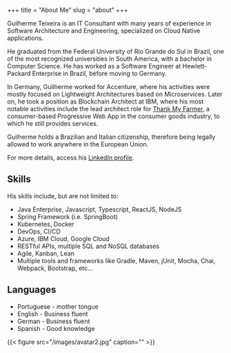 +++
title = "About Me"
slug = "about"
+++

Guilherme Teixeira is an IT Consultant with many years of experience in Software Architecture and Engineering, specialized on Cloud Native applications.

He graduated from the Federal University of Rio Grande do Sul in Brazil, one of the most recognized universities in South America, with a bachelor in Computer Science. He has worked as a Software Engineer at Hewlett-Packard Enterprise in Brazil, before moving to Germany.

In Germany, Guilherme worked for Accenture, where his activities were mostly focused on Lightweight Architectures based on Microservices. Later on, he took a position as Blockchain Architect at IBM, where his most notable activities include the lead architect role for [Thank My Farmer](https://www.ibm.com/thought-leadership/coffee/), a consumer-based Progressive Web App in the consumer goods industry, to which he still provides services.

Guilherme holds a Brazilian and Italian citizenship, therefore being legally allowed to work anywhere in the European Union.

For more details, access his [LinkedIn profile](https://www.linkedin.com/in/gateixeira/). 

## Skills

His skills include, but are not limited to:

* Java Enterprise, Javascript, Typescript, ReactJS, NodeJS
* Spring Framework (i.e. SpringBoot)
* Kubernetes, Docker
* DevOps, CI/CD
* Azure, IBM Cloud, Google Cloud
* RESTful APIs, multiple SQL and NoSQL databases
* Agile, Kanban, Lean
* Multiple tools and frameworks like Gradle, Maven, jUnit, Mocha, Chai, Webpack, Bootstrap, etc...

## Languages

* Portuguese - mother tongue
* English - Business fluent
* German - Business fluent
* Spanish - Good knowledge

{{< figure src="/images/avatar2.jpg" caption="" >}}
